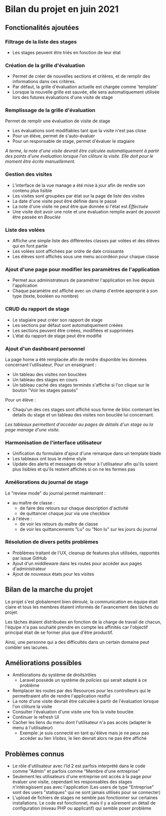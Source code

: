 # Bilan du projet en juin 2021

## Fonctionalités ajoutées

### Filtrage de la liste des stages

- Les stages peuvent être triés en fonction de leur état

### Création de la grille d'évaluation

- Permet de créer de nouvelles sections et critères, et de remplir des informations dans ces critères.
- Par défaut, la grille d'évaluation actuelle est chargée comme 'template'
- Lorsque la nouvelle grille est sauvée, elle sera automatiquement utilisée lors des futures évaluations d'une visite de
  stage

### Remplissage de la grille d'évaluation

Permet de remplir une évaluation de visite de stage

- Les évaluations sont modifiables tant que la visite n'est pas close
- Pour un élève, permet de s'auto-évaluer
- Pour un responsable de stage, permet d'évaluer le stagiaire

*A terme, la note d'une visite devrait être calculée automatiquement à partir des points d'une évaluation lorsque l'on
clôture la visite. Elle doit pour le moment être écrite manuellement.*

### Gestion des visites

- L'interface de la vue manage a été mise à jour afin de rendre son contenu plus lisible
- Les visites sont groupées par état sur la page de liste des visites
- La date d'une visite peut être définie dans le passé
- La note d'une visite ne peut être que donnée si l'état est *Effectuée*
- Une visite doit avoir une note et une évaluation remplie avant de pouvoir être passée en *Bouclée*

### Liste des volées

- Affiche une simple liste des différentes classes par volées et des élèves qui en font partie
- Les volées sont affichées par ordre de date croissante
- Les élèves sont affichés sous une menu accordéon pour chaque classe

### Ajout d'une page pour modifier les paramètres de l'application

- Permet aux administrateurs de paramétrer l'application en live depuis l'application
- Chaque paramètre est affiché avec un champ d'entrée approprié à son type (texte, booléen ou nombre)

### CRUD du rapport de stage

- Le stagiaire peut créer son rapport de stage
- Les sections par défaut sont automatiquement créées
- Les sections peuvent être créées, modifiées et supprimées
- L'état du rapport de stage peut être modifié

### Ajout d'un dashboard personnel

La page home a été remplacée afin de rendre disponible les données concernant l'utilisateur, Pour un enseignant :

- Un tableau des visites non bouclées
- Un tableau des stages en cours
- Un tableau caché des stages terminés s'affiche si l'on clique sur le bouton "Voir les stages passés"

Pour un élève :

- Chaqu'un des ces stages sont affiché sous forme de bloc contenant les details du stage et un tableau des visites non
  bouclée lui concernant.

*Les tableaux permettent d'accéder au pages de détails d'un stage ou la page manage d'une visite.*

### Harmonisation de l'interface utilisateur

- Unification du formulaire d'ajout d'une remarque dans un template blade
- Les tableaux ont tous le même style
- Update des alerts et messages de retour à l'utilisateur afin qu'ils soient plus lisibles et qu'ils restent affichés si
  on ne les fermes pas

### Améliorations du journal de stage

Le "review mode" du journal permet maintenant :

- au maître de classe :
    - de faire des retours sur chaque description d'activité
    - de quittancer chaque jour via une checkbox
- à l'élève :
    - de voir les retours du maître de classe
    - de voir les quittancements "Lu" ou "Non lu" sur les jours du journal

### Résolution de divers petits problèmes

- Problèmes traitant de l'UX, cleanup de features plus utilisées, rapportés par issue GitHub
- Ajout d'un middleware dans les routes pour accéder aux pages d'administrateur
- Ajout de nouveaux états pour les visites

## Bilan de la marche du projet

Le projet s'est globalement bien déroulé, la communication en équipe était claire et tous les membres étaient informés
de l'avancement des tâches du projet.

Les tâches étaient distribuées en fonction de la charge de travail de chacun, l'équipe n'a pas souhaité prendre en
compte les affinités car l'objectif principal était de se former plus que d'être productif.

Ainsi, une personne qui a des difficultés dans un certain domaine peut combler ses lacunes.

## Améliorations possibles

- Améliorations du système de droits/rôles
    - Laravel possède un système de *policies* qui serait adapté à ce problème
- Remplacer les routes par des Resources pour les controlleurs qui le permettraient afin de rendre l'application restful
- La note d'une visite devrait être calculée à partir de l'évaluation lorsque l'on clôture la visite
- Consulter l'évaluation d'une visite une fois la visite bouclée
- Continuer le refresh UI
- Cacher les liens du menu dont l'utilisateur n'a pas accès (adapter le menu à l'utilisateur)
    - Exemple: je suis connecté en tant qu'élève mais je ne peux pas accéder au lien *Visites*, le lien devrait alors ne
      pas être affiché

## Problèmes connus

- Le rôle d'utilisateur avec l'Id 2 est parfois interprété dans le code comme "Admin" et parfois comme "Membre d'une
  entreprise"
- Seulement les utilisateurs d'une entreprise ont accès à la page pour évaluer une visite, cependant les responsables
  des stages n'intéragissent pas avec l'application (Les users de type "Entreprise" sont des users "statiques" qui ne
  sont jamais utilisés pour se connecter)
- L'upload de fichiers de stages ne semble pas fonctionner sur certaines installations. Le code est fonctionnel, mais il
  y a sûrement un détail de configuration (niveau PHP ou applicatif) qui semble poser problème